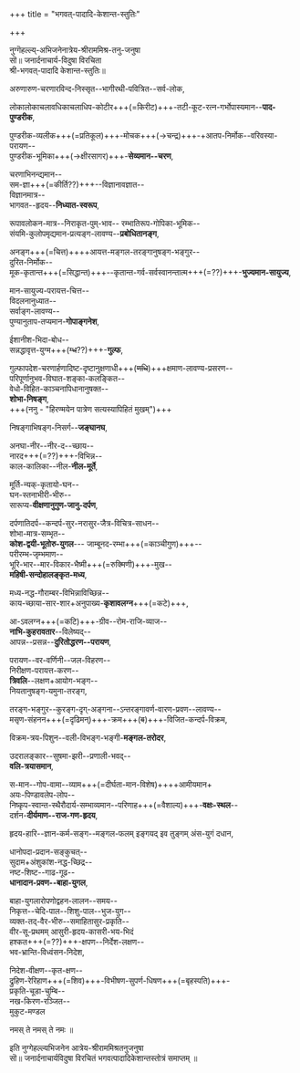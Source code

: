 +++
title = "भगवत्-पादादि-केशान्त-स्तुतिः"

+++

नुग्गॆहल्ल्य्-अभिजनेनात्रेय-श्रीराममिश्र-तनु-जनुषा  
सॊ॥ जनार्दनाचार्य-विदुषा विरचिता  
श्री-भगवत्-पादादि केशान्त-स्तुतिः॥

अरुणारुण-चरणारविन्द-निस्सृत--भागीरथी-पवित्रित--सर्व-लोक,

लोकालोकाचलावधिकाचलाधिप-कोटीर+++(=किरीट)+++-तटी-कूट-रत्न-गर्भोपास्यमान--**पाद-पुण्डरीक**,  

पुण्डरीक-व्यलीक+++(=प्रतिकूल)+++-मोचक+++(→चन्द्र)+++-+आतप-निर्मोक--वरिवस्या-परायण--  
पुण्डरीक-भूमिका+++(→क्षीरसागर)+++-**सेव्यमान--चरण**,  

चरणाभिनन्द्यमान--  
सम-ज्ञा+++(=कीर्ति??)+++--विज्ञानावज्ञात--  
विज्ञानमात्र--  
भागवत--हृदय--**निध्यात-स्वरूप**,  

रूपावलोकन-मात्र--निराकृत-पुम्-भाव--
रम्भातिरूप-गोपिका-भूमिक--  
संयमि-कुलोपमृद्यमान-प्रत्यङ्ग-लावण्य--**प्रबोधितानङ्ग**,

अनङ्ग+++(=चित्त)++++आयत्त-मङ्गल-तरङ्गानुषङ्ग-भङ्गुर--  
दुरित-निर्मोक--  
मूक-कृतान्त+++(=सिद्धान्त)+++--कृतान्त-गर्व-सर्वस्वानन्तात्म+++(=??)+++-**भुज्यमान-सायुज्य**,

मान-सायुज्य-परायत्त-चित्त--  
विदलनानुध्यात--  
सर्वाङ्ग-लावण्य--  
पुण्यानुताप-तप्यमान-**गोपाङ्गनेश**,  

ईशानीश-भिदा-बोध--  
सन्नद्धावृत्त-युग्म+++(~~ग्ध~~??)+++-**गुल्फ**, 

गुल्फापदेश-चरणार्हणादिष्ट-दृष्टानुक्षणाधी+++(~~णधि~~)+++क्षमाण-लावण्य-प्रसरण--  
परिपूर्णानुभव-विघात-शङ्का-कलङ्कित--  
वेधो-विहित-काञ्चनापिधानानुषक्त--  
**शोभा-निषङ्ग**,  
+++(ननु - "हिरण्मयेन पात्रेण सत्यस्यापिहितं मुखम्")+++

निषङ्गाभिषङ्ग-निसर्ग--**जङ्घानघ**,

अनघा-नीर--नीर-द--च्छाय--  
नारद+++(=??)+++-विभिन्न--  
काल-कालिका--नील-**नील-मूर्ते**,

मूर्ति-न्यक्-कृतायो-घन--  
घन-स्तनाभीरी-भीरु--  
सारूप्य-**वीक्षणानुगुण-जानु-दर्पण**,

दर्पणातिदर्प--कन्दर्प-सुर-नरासुर-जैत्र-विचित्र-साधन--  
शोभा-मात्र-सम्भृत--  
**कोश-द्वयी-भूतोरु-युगल**---
जाम्बूनद-रम्भा+++(=काञ्चीगुण)+++--  
परीरम्भ-जृम्भमाण--  
भूरि-भार--मार-विकार-भैष्मी+++(=रुक्मिणी)+++-मुख--  
**महिषी-सन्दोहालङ्कृत-मध्य**, 

मध्य-नद्ध-गौराम्बर-विभिन्नाविच्छिन्न--  
काय-च्छाया-सार-शार+अनुपाख्य-**कृशावलग्न**+++(=कटे)+++,

आ-ऽवलग्न+++(=कटि)+++-ग्रीव--रोम-राजि-व्याज--  
**नाभि-कुहरावतार**--विलेष्यद्--  
आपन्न--प्रसन्न--**दुरितोद्धरण--परायण**, 

परायण--वर-वर्णिनी--जल-विहरण--  
निरीक्षण-परायत्त-करण--  
**त्रिवलि**--लक्षण+आयोग-भङ्ग--  
नियतानुषङ्ग-यमुना-तरङ्ग,

तरङ्ग-भङ्गुर--कुरङ्ग-दृग्-अङ्गना--ऽन्तरङ्गावर्ण-वारण-प्रवण--लावण्य--  
मसृण-संहनन+++(=दृढिमन्)+++-क्रम+++(~~व~~)+++-विजित-कन्दर्प-विक्रम,

विक्रम-त्रय-पिशुन--वली-विभङ्ग-भङ्गी-**मङ्गल-तरोदर**,

उदरालङ्कार--सुषमा-झरी--प्रणाली-भवद्--  
**वलि-त्रयासमान**,

स-मान--गोप-वामा--व्याम+++(=दीर्घता-मान-विशेष)++++आमीयमान+  
अयः-पिण्डावलेप-लोप--  
निष्कृप-स्वान्त-स्थैरौदार्य-सम्भाव्यमान--परिणाह+++(=वैशाल्य)+++-**वक्षः-स्थल**--  
दर्शन-**दीर्यमाण--राज-गण-हृदय**,

हृदय-हारि--ज्ञान-कर्म-सङ्ग--मङ्गल-फलम् इङ्गयद् इव तुङ्गम् अंस-युगं दधान,

धानोपदा-प्रदान-सङ्कुचत्--  
सुदाम+अंशुकांश-नद्ध-च्छिद्र--  
नष्ट-शिष्ट--गाढ-गूढ--  
**धानादान-प्रवण--बाहा-युगल**,

बाहा-युगलारोपणोद्वहन-लालन--समय--  
निकृत्त--चेदि-पाल--शिशु-पाल--भुज-युग--  
व्यक्त-तद्-वैर-भीरु--समाहितासुर-प्रकृति--  
वीर-सू-प्रथमम् आसुरी-हृदय-कासरी-भय-भिदं  
हश्कत+++(=??)+++-क्षपण--निर्देश-लक्षण--  
भव-भ्रान्ति-विध्वंसन-निदेश,  

निदेश-वीक्षण--कृत-क्षण--  
द्रुहिण-रेरिहाण+++(=शिव)+++-विभीषण-सुपर्ण-धिषण+++(=बृहस्पति)+++-  
प्रकृति-चूडा-चुम्बि--  
नख-किरण-रञ्जित--  
मुकुट-मण्डल  

नमस् ते नमस् ते नमः ॥

इति नुग्गेहल्ल्यभिजनेन आत्रेय-श्रीराममिश्रतनुजनुषा  
सॊ॥ जनार्दनाचार्यविदुषा विरचितं भगवत्पादादिकेशान्तस्तोत्रं समाप्तम् ॥